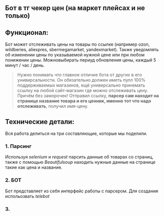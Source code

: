 Бот в тг чекер цен (на маркет плейсах и не только)
---
## Функционал:
Бот может отслеживать цены на товары по ссылке (например ozon, wildberies, aliexpres, sbermegamarket, yandexmarket). 
Также уведомлять об изменении цены по указываемой нужной цене или при любом понижении цены.
Можновыбирать периуд обновления цены, каждый 5 минут / час / день. 

>Нужно понимать что главное отличие бота от других в его унивирсальности.
> Он обязательно должен иметь пулл 100% поддерживаемых магазинов, ещё универсально принемать ссылку на любой сайт-магазин где можно отслеживать цену.
> Причём без заморочек! Отправил ссылку, **парсер сам находит на странице название товара и его ценник, именно тот что надо отслеживать**, получил имя-цену.

## Технические детали:
Вся работа делиться на три составляющие, которые мы поделили.
### 1. Парсинг
Используя *selenium* и *request* парсить данные об товарах со страниц,
также с помощью *Beautifulsoup* находить нужные данные на странице такие как цена и название.

### 2. БОТ
Бот представляет из себя интерфейс работы с парсером. 
Для создания испольозвать *telebot*

### 3. 